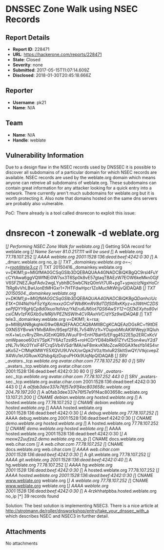 # DNSSEC Zone Walk using NSEC Records

## Report Details
- **Report ID**: 228471
- **URL**: https://hackerone.com/reports/228471
- **State**: Closed
- **Severity**: none
- **Submitted**: 2017-05-15T11:07:14.609Z
- **Disclosed**: 2018-01-30T20:45:18.666Z

## Reporter
- **Username**: pk21
- **Name**: N/A

## Team
- **Name**: N/A
- **Handle**: weblate

## Vulnerability Information
Due to a design flaw in the NSEC records used by DNSSEC it is possible to discover all subdomains of a particular domain for which NSEC records are available. NSEC records are used by the weblate.org domain which means anyone can retreive all subdomains of weblate.org.
These subdomains can contain great information for any attacker looking for a quick entry into a network. There currently aren't much subdomains for weblate.org but it is worth protecting it.
Also note that domains hosted on the same dns servers are probably also vulnerable.

PoC:
There already is a tool called dnsrecon to exploit this issue:
# dnsrecon -t zonewalk -d weblate.org
[*] Performing NSEC Zone Walk for weblate.org
[*] Getting SOA record for weblate.org
[*] Name Server 81.0.217.111 will be used
[*] 	 A weblate.org 77.78.107.252
[*] 	 AAAA weblate.org 2001:1528:136:dead:beef:4242:0:30
[*] 	 A _dmarc.weblate.org no_ip
[*] 	 TXT _domainkey.weblate.org o=~; r=root@tele3.cz
[*] 	 TXT 20150416._domainkey.weblate.org v=DKIM1;p=MIGfMA0GCSqGSIb3DQEBAQUAA4GNADCBiQKBgQC9rsl4FuYcCYtAwa6ggVQWfNEi0W7sx3T6Sp0k8vE57gtaqTBAEzW7EOW6keMkn0GjfV6SFZNEZJkpFAdv2wgLYybhBC5wbCNzQ0mVt7UR+pgT+ypwjcizNgxHoCrTtRg6vVhLBwUonEtMHGxr1+7HTFdwHpcr1ZoMucMtWrjjvQIDAQAB
[*] 	 TXT 20150504._domainkey.weblate.org v=DKIM1;p=MIGfMA0GCSqGSIb3DQEBAQUAA4GNADCBiQKBgQDanhclUcE1X+OlI4NdYeF5zYgXcmxxzGCnFWb8KmRV8dTDfS0RxKKyz+o3WtHC2DSsePfQYY6gHjCp8d0lxuo1tdVez/YkEru6JM/ot7QS64wSY12+OfZkEXyhs80vicxiCMv1zFKGXb5v/MRjlVPEZNSWIh4CVRAxHVC/dYSz9wIDAQAB
[*] 	 TXT tele3._domainkey.weblate.org v=DKIM1; k=rsa; p=MIIBIjANBgkqhkiG9w0BAQEFAAOCAQ8AMIIBCgKCAQEAzDGsRC+f9ltDEOXN5SYBvwkYMxBARm/9Sepf2F8L7v54RVz1t+YOupxbMcAKWWeyjrXQIuhmX+lwLcvRryZRmJGEnKQR9JWuuF9+EnH7BaH5/EFqg4522E5p2ERCxKcVomWpaeoe6OzV7SpK7Y6AzTzstR5+roHCDrYD84bRk61ZYvfZ5on4wuY2d7zNL7Iv1Kc01YxiF4FCrq5Vb4VSdr1MA/wF8mkvKMoZcwRl0GAXfesYb14S4vraKo5Z+CfMqKMWYE5XQVU9UVsX/orQpk2V0z/ttxIuR2SkItSwQY/VtkjcvepZX4Wu1eUGRuwXQfsbg4jzDupuPHXk9UqNpQIDAQAB
[*] 	 SRV _avatars._tcp.weblate.org avatar.cihar.com 77.78.107.252 80 0
[*] 	 SRV _avatars._tcp.weblate.org avatar.cihar.com 2001:1528:136:dead:beef:4242:0:30 80 0
[*] 	 SRV _avatars-sec._tcp.weblate.org avatar.cihar.com 77.78.107.252 443 0
[*] 	 SRV _avatars-sec._tcp.weblate.org avatar.cihar.com 2001:1528:136:dead:beef:4242:0:30 443 0
[*] 	 A a0fab3dee337e76f57e91f4ac803658c.weblate.org 204.79.197.200
[*] 	 A a0fab3dee337e76f57e91f4ac803658c.weblate.org 13.107.21.200
[*] 	 CNAME debian.weblate.org hosted.weblate.org
[*] 	 A hosted.weblate.org 77.78.107.252
[*] 	 CNAME debian.weblate.org hosted.weblate.org
[*] 	 AAAA hosted.weblate.org 2001:1528:136:dead:beef:4242:0:30
[*] 	 A debug.weblate.org 77.78.107.252
[*] 	 AAAA debug.weblate.org 2001:1528:136:dead:beef:4242:0:30
[*] 	 CNAME demo.weblate.org hosted.weblate.org
[*] 	 A hosted.weblate.org 77.78.107.252
[*] 	 CNAME demo.weblate.org hosted.weblate.org
[*] 	 AAAA hosted.weblate.org 2001:1528:136:dead:beef:4242:0:30
[*] 	 A mexw22uufza2.demo.weblate.org no_ip
[*] 	 CNAME docs.weblate.org web.cihar.com
[*] 	 A web.cihar.com 77.78.107.252
[*] 	 CNAME docs.weblate.org web.cihar.com
[*] 	 AAAA web.cihar.com 2001:1528:136:dead:beef:4242:0:30
[*] 	 A git.weblate.org 77.78.107.252
[*] 	 AAAA git.weblate.org 2001:1528:136:dead:beef:4242:0:40
[*] 	 A hg.weblate.org 77.78.107.252
[*] 	 AAAA hg.weblate.org 2001:1528:136:dead:beef:4242:0:30
[*] 	 A hosted.weblate.org 77.78.107.252
[*] 	 AAAA hosted.weblate.org 2001:1528:136:dead:beef:4242:0:30
[*] 	 CNAME www.weblate.org weblate.org
[*] 	 A weblate.org 77.78.107.252
[*] 	 CNAME www.weblate.org weblate.org
[*] 	 AAAA weblate.org 2001:1528:136:dead:beef:4242:0:30
[*] 	 A 4rzkhhatpbba.hosted.weblate.org no_ip
[*] 39 records found

Solution:
The best solution is implementing NSEC3. There is a nice article at http://strotmann.de/roller/dnsworkshop/entry/take_your_dnssec_with_a which describes NSEC and NSEC3 in further detail.

## Attachments
No attachments
